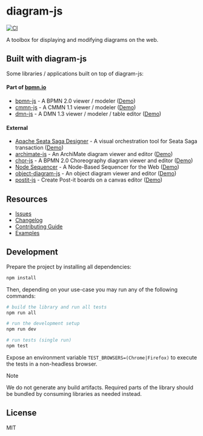 # diagram-js

[![CI](https://github.com/bpmn-io/diagram-js/workflows/CI/badge.svg)](https://github.com/bpmn-io/diagram-js/actions?query=workflow%3ACI)

A toolbox for displaying and modifying diagrams on the web.


## Built with diagram-js

Some libraries / applications built on top of diagram-js:

#### Part of [bpmn.io](https://bpmn.io/)

* [bpmn-js](https://github.com/bpmn-io/bpmn-js) - A BPMN 2.0 viewer / modeler ([Demo](https://demo.bpmn.io/bpmn))
* [cmmn-js](https://github.com/bpmn-io/cmmn-js) - A CMMN 1.1 viewer / modeler ([Demo](https://demo.bpmn.io/cmmn))
* [dmn-js](https://github.com/bpmn-io/dmn-js) - A DMN 1.3 viewer / modeler / table editor ([Demo](https://demo.bpmn.io/dmn))

#### External

* [Apache Seata Saga Designer](https://github.com/apache/incubator-seata/tree/2.x/saga/seata-saga-statemachine-designer) - A visual orchestration tool for Seata Saga transaction ([Demo](https://seata.apache.org/saga-designer/))
* [archimate-js](https://github.com/archimodel/archimate-js) - An ArchiMate diagram viewer and editor ([Demo](https://archimodel.net))
* [chor-js](https://github.com/bptlab/chor-js) - A BPMN 2.0 Choreography diagram viewer and editor ([Demo](https://bpt-lab.org/chor-js-demo/))
* [Node Sequencer](https://github.com/philippfromme/node-sequencer) - A Node-Based Sequencer for the Web ([Demo](https://philippfromme.github.io/node-sequencer-demo/))
* [object-diagram-js](https://github.com/timKraeuter/object-diagram-js) - An object diagram viewer and editor ([Demo](https://timkraeuter.com/object-diagram-js/))
* [postit-js](https://github.com/pinussilvestrus/postit-js) - Create Post-it boards on a canvas editor ([Demo](https://postit-js-demo.netlify.app/))

## Resources

* [Issues](https://github.com/bpmn-io/diagram-js/issues)
* [Changelog](./CHANGELOG.md)
* [Contributing Guide](.github/CONTRIBUTING.md)
* [Examples](https://github.com/bpmn-io/diagram-js-examples)


## Development

Prepare the project by installing all dependencies:

```sh
npm install
```

Then, depending on your use-case you may run any of the following commands:

```sh
# build the library and run all tests
npm run all

# run the development setup
npm run dev

# run tests (single run)
npm test
```

Expose an environment variable `TEST_BROWSERS=(Chrome|Firefox)` to execute the tests in a non-headless browser.

> [!NOTE]
> We do not generate any build artifacts. Required parts of the library should be bundled by consuming libraries as needed instead.


## License

MIT
